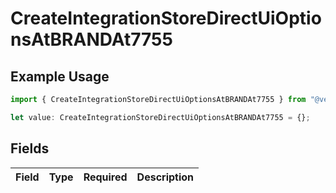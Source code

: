 # CreateIntegrationStoreDirectUiOptionsAtBRANDAt7755

## Example Usage

```typescript
import { CreateIntegrationStoreDirectUiOptionsAtBRANDAt7755 } from "@vercel/sdk/models/createintegrationstoredirectop.js";

let value: CreateIntegrationStoreDirectUiOptionsAtBRANDAt7755 = {};
```

## Fields

| Field       | Type        | Required    | Description |
| ----------- | ----------- | ----------- | ----------- |
